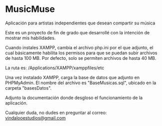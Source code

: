 # MusicMuse
Aplicación para artistas independientes que desean compartir su música

Este es un proyecto de fin de grado que desarrollé con la intención de mostrar mis habilidades.

Cuando instales XAMPP, cambia el archivo php.ini por el que adjunto, el cual básicamente habilita los permisos para que se puedan subir archivos de hasta 100 MB. Por defecto, solo se permiten archivos de hasta 40 MB.

La ruta es:
/Applications/XAMPP/xamppfiles/etc

Una vez instalado XAMPP, carga la base de datos que adjunto en PHPMyAdmin.
El nombre del archivo es "BaseMusicas.sql", ubicado en la carpeta "basesDatos".

Adjunto la documentación donde desgloso el funcionamiento de la aplicación.

Cualquier duda, no dudes en preguntar al correo: vindalooestudios@gmail.com
